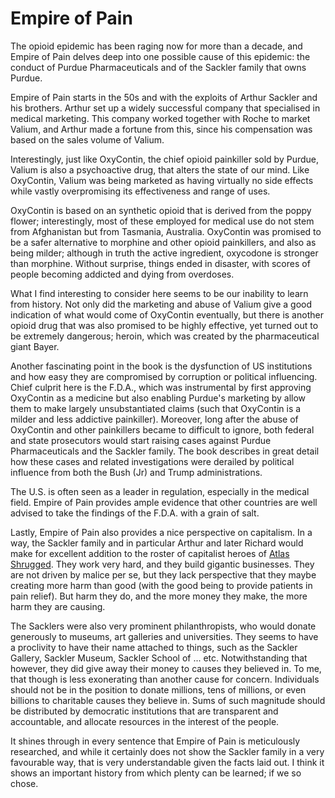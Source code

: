 # Empire of Pain

The opioid epidemic has been raging now for more than a decade, and Empire of Pain delves deep into one possible cause of this epidemic: the conduct of Purdue Pharmaceuticals and of the Sackler family that owns Purdue.

Empire of Pain starts in the 50s and with the exploits of Arthur Sackler and his brothers. Arthur set up a widely successful company that specialised in medical marketing. This company worked together with Roche to market Valium, and Arthur made a fortune from this, since his compensation was based on the sales volume of Valium.

Interestingly, just like OxyContin, the chief opioid painkiller sold by Purdue, Valium is also a psychoactive drug, that alters the state of our mind. Like OxyContin, Valium was being marketed as having virtually no side effects while vastly overpromising its effectiveness and range of uses.

OxyContin is based on an synthetic opioid that is derived from the poppy flower; interestingly, most of these employed for medical use do not stem from Afghanistan but from Tasmania, Australia. OxyContin was promised to be a safer alternative to morphine and other opioid painkillers, and also as being milder; although in truth the active ingredient, oxycodone is stronger than morphine. Without surprise, things ended in disaster, with scores of people becoming addicted and dying from overdoses.

What I find interesting to consider here seems to be our inability to learn from history. Not only did the marketing and abuse of Valium give a good indication of what would come of OxyContin eventually, but there is another opioid drug that was also promised to be highly effective, yet turned out to be extremely dangerous; heroin, which was created by the pharmaceutical giant Bayer.

Another fascinating point in the book is the dysfunction of US institutions and how easy they are compromised by corruption or political influencing. Chief culprit here is the F.D.A., which was instrumental by first approving OxyContin as a medicine but also enabling Purdue's marketing by allow them to make largely unsubstantiated claims (such that OxyContin is a milder and less addictive painkiller). Moreover, long after the abuse of OxyContin and other painkillers became to difficult to ignore, both federal and state prosecutors would start raising cases against Purdue Pharmaceuticals and the Sackler family. The book describes in great detail how these cases and related investigations were derailed by political influence from both the Bush (Jr) and Trump administrations.

The U.S. is often seen as a leader in regulation, especially in the medical field. Empire of Pain provides ample evidence that other countries are well advised to take the findings of the F.D.A. with a grain of salt.

Lastly, Empire of Pain also provides a nice perspective on capitalism. In a way, the Sackler family and in particular Arthur and later Richard would make for excellent addition to the roster of capitalist heroes of <a href="https://www.goodreads.com/review/show/4191005091">Atlas Shrugged</a>. They work very hard, and they build gigantic businesses. They are not driven by malice per se, but they lack perspective that they maybe creating more harm than good (with the good being to provide patients in pain relief). But harm they do, and the more money they make, the more harm they are causing.

The Sacklers were also very prominent philanthropists, who would donate generously to museums, art galleries and universities. They seems to have a proclivity to have their name attached to things, such as the Sackler Gallery, Sackler Museum, Sackler School of ... etc. Notwithstanding that however, they did give away their money to causes they believed in. To me, that though is less exonerating than another cause for concern. Individuals should not be in the position to donate millions, tens of millions, or even billions to charitable causes they believe in. Sums of such magnitude should be distributed by democratic institutions that are transparent and accountable, and allocate resources in the interest of the people.

It shines through in every sentence that Empire of Pain is meticulously researched, and while it certainly does not show the Sackler family in a very favourable way, that is very understandable given the facts laid out. I think it shows an important history from which plenty can be learned; if we so chose.
